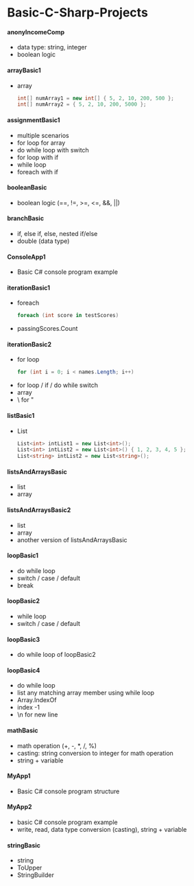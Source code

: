 # Basic-C-Sharp-Projects

#### anonyIncomeComp

* data type: string, integer
* boolean logic

#### arrayBasic1

* array
    ```C#
    int[] numArray1 = new int[] { 5, 2, 10, 200, 500 };
    int[] numArray2 = { 5, 2, 10, 200, 5000 };
    ```

#### assignmentBasic1

* multiple scenarios
* for loop for array
* do while loop with switch
* for loop with if
* while loop
* foreach with if

#### booleanBasic

* boolean logic (==, !=, >=, <=, &&, ||)

#### branchBasic

* if, else if, else, nested if/else
* double (data type)

#### ConsoleApp1

* Basic C# console program example

#### iterationBasic1

* foreach
    ```C#
    foreach (int score in testScores)
    ```
* passingScores.Count

#### iterationBasic2

* for loop
    ```C#
    for (int i = 0; i < names.Length; i++)
    ```
* for loop / if / do while switch
* array
* \ for "

#### listBasic1

* List  
    ```C#
    List<int> intList1 = new List<int>();
    List<int> intList2 = new List<int>() { 1, 2, 3, 4, 5 };
    List<string> intList2 = new List<string>();
    ```

#### listsAndArraysBasic

* list
* array

#### listsAndArraysBasic2

* list
* array
* another version of listsAndArraysBasic

#### loopBasic1

* do while loop
* switch / case / default
* break

#### loopBasic2

* while loop
* switch / case / default

#### loopBasic3

* do while loop of loopBasic2

#### loopBasic4

* do while loop
* list any matching array member using while loop
* Array.IndexOf
* index -1
* \n for new line

#### mathBasic

* math operation (+, -, *, /, %)
* casting: string conversion to integer for math operation
* string + variable

#### MyApp1  

* Basic C# console program structure
  
#### MyApp2  

* basic C# console program example
* write, read, data type conversion (casting), string + variable

#### stringBasic

* string
* ToUpper
* StringBuilder